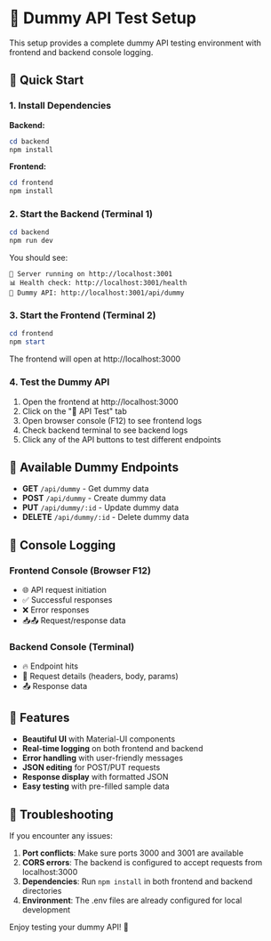 # 🧪 Dummy API Test Setup

This setup provides a complete dummy API testing environment with frontend and backend console logging.

## 🚀 Quick Start

### 1. Install Dependencies

**Backend:**
```powershell
cd backend
npm install
```

**Frontend:**
```powershell
cd frontend
npm install
```

### 2. Start the Backend (Terminal 1)
```powershell
cd backend
npm run dev
```

You should see:
```
🚀 Server running on http://localhost:3001
📊 Health check: http://localhost:3001/health
🧪 Dummy API: http://localhost:3001/api/dummy
```

### 3. Start the Frontend (Terminal 2)
```powershell
cd frontend
npm start
```

The frontend will open at http://localhost:3000

### 4. Test the Dummy API

1. Open the frontend at http://localhost:3000
2. Click on the "🧪 API Test" tab
3. Open browser console (F12) to see frontend logs
4. Check backend terminal to see backend logs
5. Click any of the API buttons to test different endpoints

## 🎯 Available Dummy Endpoints

- **GET** `/api/dummy` - Get dummy data
- **POST** `/api/dummy` - Create dummy data
- **PUT** `/api/dummy/:id` - Update dummy data
- **DELETE** `/api/dummy/:id` - Delete dummy data

## 📝 Console Logging

### Frontend Console (Browser F12)
- 🌐 API request initiation
- ✅ Successful responses
- ❌ Error responses
- 📥📤 Request/response data

### Backend Console (Terminal)
- 🔥 Endpoint hits
- 📝 Request details (headers, body, params)
- 📤 Response data

## 🎨 Features

- **Beautiful UI** with Material-UI components
- **Real-time logging** on both frontend and backend
- **Error handling** with user-friendly messages
- **JSON editing** for POST/PUT requests
- **Response display** with formatted JSON
- **Easy testing** with pre-filled sample data

## 🔧 Troubleshooting

If you encounter any issues:

1. **Port conflicts**: Make sure ports 3000 and 3001 are available
2. **CORS errors**: The backend is configured to accept requests from localhost:3000
3. **Dependencies**: Run `npm install` in both frontend and backend directories
4. **Environment**: The .env files are already configured for local development

Enjoy testing your dummy API! 🎉
